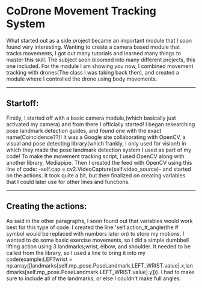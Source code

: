 # CoDrone Movement Tracking System

What started out as a side project became an important module that I soon found very interesting. Wanting to create a camera based module that tracks movements, I got out many tutorials and learned many things to master this skill. The subject soon bloomed into many different projects, this one included. For the module I am showing you now, I combined movement tracking with drones(The class I was taking back then), and created a module where I controlled the drone using body movements.

---

## Startoff:

Firstly, I started off with a basic camera module,(which basically just activated my camera) and from there I officially started! I began researching pose landmark detection guides, and found one with the exact name(Coincidence??)! It was a Google site collaborating with OpenCV, a visual and pose detecting library(which frankly, I only used for vision!) in which they made the pose landmark detection system I used as part of my code! To make the movement tracking script, I used OpenCV along with another library, Mediapipe. Then I created the feed with OpenCV using this line of code: -self.cap = cv2.VideoCapture(self.video_source)- and started on the actions. It took quite a bit, but then finalized on creating variables that I could later use for other lines and functions.

---

## Creating the actions:

As said in the other paragraphs, I soon found out that variables would work best for this type of code. I created the line 'self.action_#_angle(the # symbol would be replaced with numbers later on) to store my motions. I wanted to do some basic exercise movements, so I did a simple dumbbell lifting action using 3 landmarks;wrist, elbow, and shoulder. It needed to be called from the library, so I used a line to bring it into my code(example:LEFTwrist = np.array([landmarks[self.mp_pose.PoseLandmark.LEFT_WRIST.value].x,landmarks[self.mp_pose.PoseLandmark.LEFT_WRIST.value].y])). I had to make sure to include all of the landmarks, or else I couldn't make full angles.


